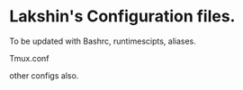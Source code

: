 # Lakshin's Configuration files.


To be updated with Bashrc, runtimescipts, aliases.

Tmux.conf

other configs also.
